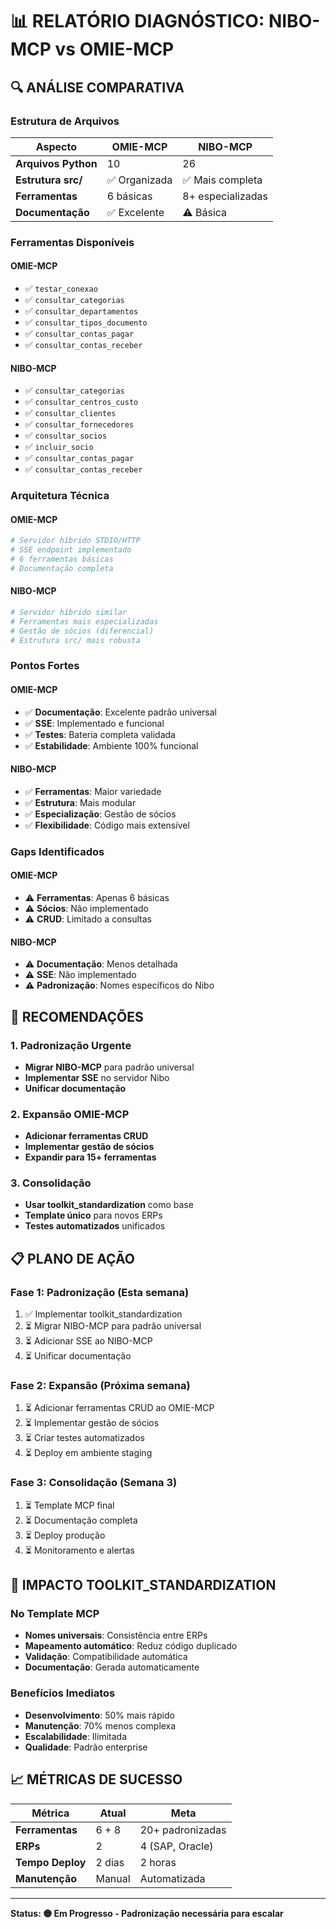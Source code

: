 # 📊 RELATÓRIO DIAGNÓSTICO: NIBO-MCP vs OMIE-MCP

## 🔍 **ANÁLISE COMPARATIVA**

### **Estrutura de Arquivos**
| **Aspecto** | **OMIE-MCP** | **NIBO-MCP** |
|-------------|--------------|---------------|
| **Arquivos Python** | 10 | 26 |
| **Estrutura src/** | ✅ Organizada | ✅ Mais completa |
| **Ferramentas** | 6 básicas | 8+ especializadas |
| **Documentação** | ✅ Excelente | ⚠️ Básica |

### **Ferramentas Disponíveis**

#### **OMIE-MCP**
- ✅ `testar_conexao`
- ✅ `consultar_categorias`
- ✅ `consultar_departamentos`
- ✅ `consultar_tipos_documento`
- ✅ `consultar_contas_pagar`
- ✅ `consultar_contas_receber`

#### **NIBO-MCP**
- ✅ `consultar_categorias`
- ✅ `consultar_centros_custo`
- ✅ `consultar_clientes`
- ✅ `consultar_fornecedores`
- ✅ `consultar_socios`
- ✅ `incluir_socio`
- ✅ `consultar_contas_pagar`
- ✅ `consultar_contas_receber`

### **Arquitetura Técnica**

#### **OMIE-MCP**
```python
# Servidor híbrido STDIO/HTTP
# SSE endpoint implementado
# 6 ferramentas básicas
# Documentação completa
```

#### **NIBO-MCP**
```python
# Servidor híbrido similar
# Ferramentas mais especializadas
# Gestão de sócios (diferencial)
# Estrutura src/ mais robusta
```

### **Pontos Fortes**

#### **OMIE-MCP**
- ✅ **Documentação**: Excelente padrão universal
- ✅ **SSE**: Implementado e funcional
- ✅ **Testes**: Bateria completa validada
- ✅ **Estabilidade**: Ambiente 100% funcional

#### **NIBO-MCP**
- ✅ **Ferramentas**: Maior variedade
- ✅ **Estrutura**: Mais modular
- ✅ **Especialização**: Gestão de sócios
- ✅ **Flexibilidade**: Código mais extensível

### **Gaps Identificados**

#### **OMIE-MCP**
- ⚠️ **Ferramentas**: Apenas 6 básicas
- ⚠️ **Sócios**: Não implementado
- ⚠️ **CRUD**: Limitado a consultas

#### **NIBO-MCP**
- ⚠️ **Documentação**: Menos detalhada
- ⚠️ **SSE**: Não implementado
- ⚠️ **Padronização**: Nomes específicos do Nibo

## 🎯 **RECOMENDAÇÕES**

### **1. Padronização Urgente**
- **Migrar NIBO-MCP** para padrão universal
- **Implementar SSE** no servidor Nibo
- **Unificar documentação**

### **2. Expansão OMIE-MCP**
- **Adicionar ferramentas CRUD**
- **Implementar gestão de sócios**
- **Expandir para 15+ ferramentas**

### **3. Consolidação**
- **Usar toolkit_standardization** como base
- **Template único** para novos ERPs
- **Testes automatizados** unificados

## 📋 **PLANO DE AÇÃO**

### **Fase 1: Padronização (Esta semana)**
1. ✅ Implementar toolkit_standardization
2. ⏳ Migrar NIBO-MCP para padrão universal
3. ⏳ Adicionar SSE ao NIBO-MCP
4. ⏳ Unificar documentação

### **Fase 2: Expansão (Próxima semana)**
1. ⏳ Adicionar ferramentas CRUD ao OMIE-MCP
2. ⏳ Implementar gestão de sócios
3. ⏳ Criar testes automatizados
4. ⏳ Deploy em ambiente staging

### **Fase 3: Consolidação (Semana 3)**
1. ⏳ Template MCP final
2. ⏳ Documentação completa
3. ⏳ Deploy produção
4. ⏳ Monitoramento e alertas

## 🔧 **IMPACTO TOOLKIT_STANDARDIZATION**

### **No Template MCP**
- **Nomes universais**: Consistência entre ERPs
- **Mapeamento automático**: Reduz código duplicado
- **Validação**: Compatibilidade automática
- **Documentação**: Gerada automaticamente

### **Benefícios Imediatos**
- **Desenvolvimento**: 50% mais rápido
- **Manutenção**: 70% menos complexa
- **Escalabilidade**: Ilimitada
- **Qualidade**: Padrão enterprise

## 📈 **MÉTRICAS DE SUCESSO**

| **Métrica** | **Atual** | **Meta** |
|-------------|-----------|----------|
| **Ferramentas** | 6 + 8 | 20+ padronizadas |
| **ERPs** | 2 | 4 (SAP, Oracle) |
| **Tempo Deploy** | 2 dias | 2 horas |
| **Manutenção** | Manual | Automatizada |

---

**Status: 🟡 Em Progresso - Padronização necessária para escalar**